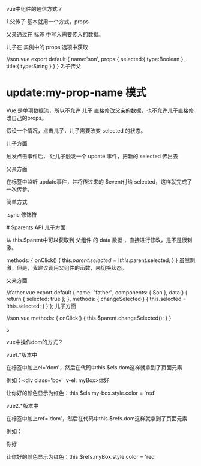vue中组件的通信方式？

1.父传子
基本就用一个方式，props

父亲通过在 标签 中写入需要传入的数据。

<!--father.vue-->
<template>
    <div>
        我是爸爸，下面是儿子
        <son title='儿子' :selected='selected'></son>
    </div>
</template>
儿子在 实例中的 props 选项中获取

//son.vue
export default {
    name:'son',
    props:{
        selected:{
            type:Boolean
        },
        title:{
            type:String
        }
    }
}
2.子传父
# update:my-prop-name 模式
Vue 是单项数据流，所以不允许 儿子 直接修改父亲的数据，也不允许儿子直接修改自己的props。

假设一个情况，点击儿子，儿子需要改变 selected 的状态。

儿子方面

触发点击事件后， 让儿子触发一个 update 事件，把新的 selected 传出去

<!--son.vue-->
<template>
    <div class="son" @click="onClick">
        title:{{title}} selected:{{selected}}
    </div>
</template>
<script>
export default {
  name: "son",
  props: {
    selected: {
      type: Boolean
    },
    title: {
      type: String
    }
  },
  methods: {
    onClick() {
      this.$emit("update:selected", !this.selected); //关键点
    }
  }
};
</script>

<style>
.son {
  border: 1px solid red;
}
</style>
父亲方面

在标签中监听 update事件，并将传过来的 $event付给 selected，这样就完成了一次传参。

<!--father.vue-->
<template>
    <div>
        我是爸爸，下面是儿子
        <son title='儿子' :selected='selected' @update:selected='selected=$event'></son> 
        <!--关键点-->
    </div>
</template>

<script>
import Son from "./son";
export default {
  name: "father",
  components: {
    Son
  },
  data() {
    return {
      selected: true
    };
  }
};
</script>
简单方式

.sync 修饰符

<!--father.vue-->
<template>
    <div>
        我是爸爸，下面是儿子
        <son title='儿子' :selected.sync='selected'></son> 
        <!--关键点-->
    </div>
</template>
# $parents API
儿子方面

从 this.$parent中可以获取到 父组件 的 data 数据 ，直接进行修改，是不是很刺激。

methods: {
    onClick() {
      this.$parent.selected = !this.$parent.selected;
    }
  }
虽然刺激，但是，我建议调用父组件的函数，来切换状态。

父亲方面

//father.vue
export default {
  name: "father",
  components: {
    Son
  },
  data() {
    return {
      selected: true
    };
  },
  methods: {
    changeSelected() {
      this.selected = !this.selected;
    }
  }
};
儿子方面

//son.vue 
methods: {
    onClick() {
      this.$parent.changeSelected();
    }
  }





s



vue中操作dom的方式？



vue1.*版本中

在标签中加上el='dom'，然后在代码中this.$els.dom这样就拿到了页面元素

例如：<div class='box'  v-el: myBox>你好</div>

让你好的颜色显示为红色：this.$els.my-box.style.color = 'red'

vue2.*版本中

在标签中加上ref='dom'，然后在代码中this.$refs.dom这样就拿到了页面元素

例如：<div class='box' ref='myBox'>你好</div>

让你好的颜色显示为红色：this.$refs.myBox.style.color = 'red